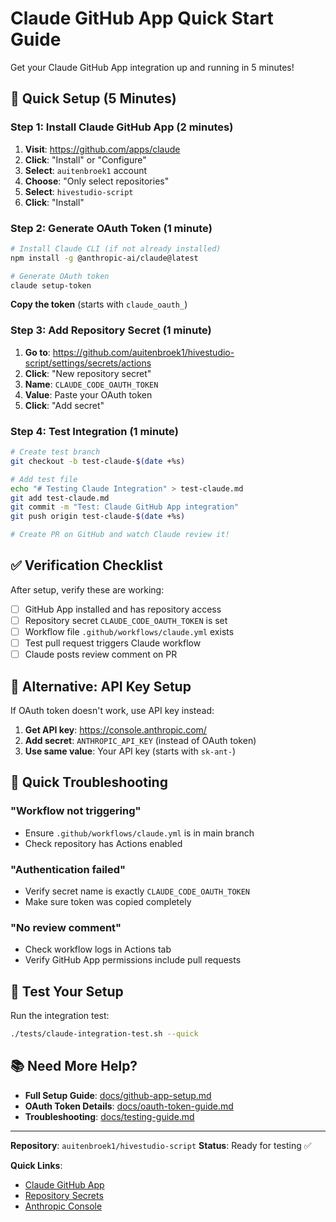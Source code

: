 # Claude GitHub App Quick Start Guide

Get your Claude GitHub App integration up and running in 5 minutes!

## 🚀 Quick Setup (5 Minutes)

### Step 1: Install Claude GitHub App (2 minutes)

1. **Visit**: https://github.com/apps/claude
2. **Click**: "Install" or "Configure"
3. **Select**: `auitenbroek1` account
4. **Choose**: "Only select repositories"
5. **Select**: `hivestudio-script`
6. **Click**: "Install"

### Step 2: Generate OAuth Token (1 minute)

```bash
# Install Claude CLI (if not already installed)
npm install -g @anthropic-ai/claude@latest

# Generate OAuth token
claude setup-token
```

**Copy the token** (starts with `claude_oauth_`)

### Step 3: Add Repository Secret (1 minute)

1. **Go to**: https://github.com/auitenbroek1/hivestudio-script/settings/secrets/actions
2. **Click**: "New repository secret"
3. **Name**: `CLAUDE_CODE_OAUTH_TOKEN`
4. **Value**: Paste your OAuth token
5. **Click**: "Add secret"

### Step 4: Test Integration (1 minute)

```bash
# Create test branch
git checkout -b test-claude-$(date +%s)

# Add test file
echo "# Testing Claude Integration" > test-claude.md
git add test-claude.md
git commit -m "Test: Claude GitHub App integration"
git push origin test-claude-$(date +%s)

# Create PR on GitHub and watch Claude review it!
```

## ✅ Verification Checklist

After setup, verify these are working:

- [ ] GitHub App installed and has repository access
- [ ] Repository secret `CLAUDE_CODE_OAUTH_TOKEN` is set
- [ ] Workflow file `.github/workflows/claude.yml` exists
- [ ] Test pull request triggers Claude workflow
- [ ] Claude posts review comment on PR

## 🔧 Alternative: API Key Setup

If OAuth token doesn't work, use API key instead:

1. **Get API key**: https://console.anthropic.com/
2. **Add secret**: `ANTHROPIC_API_KEY` (instead of OAuth token)
3. **Use same value**: Your API key (starts with `sk-ant-`)

## 🐛 Quick Troubleshooting

### "Workflow not triggering"
- Ensure `.github/workflows/claude.yml` is in main branch
- Check repository has Actions enabled

### "Authentication failed"
- Verify secret name is exactly `CLAUDE_CODE_OAUTH_TOKEN`
- Make sure token was copied completely

### "No review comment"
- Check workflow logs in Actions tab
- Verify GitHub App permissions include pull requests

## 🧪 Test Your Setup

Run the integration test:

```bash
./tests/claude-integration-test.sh --quick
```

## 📚 Need More Help?

- **Full Setup Guide**: [docs/github-app-setup.md](github-app-setup.md)
- **OAuth Token Details**: [docs/oauth-token-guide.md](oauth-token-guide.md)
- **Troubleshooting**: [docs/testing-guide.md](testing-guide.md)

---

**Repository**: `auitenbroek1/hivestudio-script`
**Status**: Ready for testing ✅

**Quick Links**:
- [Claude GitHub App](https://github.com/apps/claude)
- [Repository Secrets](https://github.com/auitenbroek1/hivestudio-script/settings/secrets/actions)
- [Anthropic Console](https://console.anthropic.com/)
